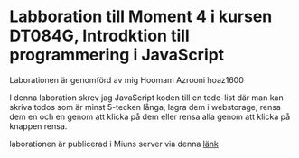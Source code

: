 # Labboration till Moment 4 i kursen DT084G, Introdktion till programmering i JavaScript
Laborationen är genomförd av mig Hoomam Azrooni hoaz1600

I denna laboration skrev jag JavaScript koden till en todo-list där man kan skriva todos som är minst 5-tecken långa,
lagra dem i webstorage, rensa dem en och en genom att klicka på dem eller rensa alla genom att klicka på knappen rensa.

laborationen är publicerad i Miuns server via denna [länk](https://studenter.miun.se/~hoaz1600/DT084G/moment4/)